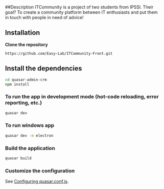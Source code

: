 ##Description
ITCommunity is a project of two students from IPSSI. Their goal? To create a community platform between IT enthusiasts and put them in touch with people in need of advice!

## Installation

**Clone the repository**

```
https://github.com/Easy-Lab/ITCommunity-Front.git
```

## Install the dependencies
```bash
cd quasar-admin-crm
npm install
```

### To run the app in development mode (hot-code reloading, error reporting, etc.)
```bash
quasar dev
```

### To run windows app
```bash
quasar dev -m electron
```

### Build the application
```bash
quasar build
```

### Customize the configuration
See [Configuring quasar.conf.js](https://quasar.dev/quasar-cli/quasar-conf-js).

